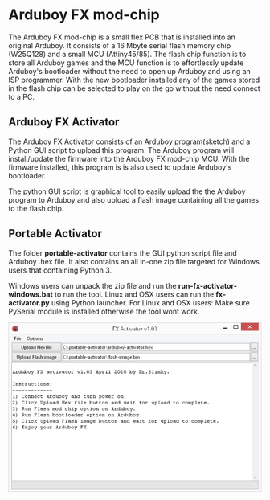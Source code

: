 # Arduboy FX mod-chip

The Arduboy FX mod-chip is a small flex PCB that is installed into an original Arduboy.
It consists of a 16 Mbyte serial flash memory chip (W25Q128) and a small MCU (Attiny45/85).
The flash chip function is to store all Arduboy games and the MCU function is to effortlessly
update Arduboy's bootloader without the need to open up Arduboy and using an ISP programmer.
With the new bootloader installed any of the games stored in the flash chip can be selected to
play on the go without the need connect to a PC.

## Arduboy FX Activator

The Arduboy FX Activator consists of an Arduboy program(sketch) and a Python GUI script to 
upload this program. The Arduboy program will install/update the firmware into the Arduboy FX
mod-chip MCU. With the firmware installed, this program is is also used to update Arduboy's 
bootloader.

The python GUI script is graphical tool to easily upload the the Arduboy program to Arduboy
and also upload a flash image containing all the games to the flash chip. 

## Portable Activator

The folder **portable-activator** contains the GUI python script file and Arduboy .hex file.
It also contains an all in-one zip file targeted for Windows users that containing Python 3.

Windows users can unpack the zip file and run the **run-fx-activator-windows.bat** to run the tool.
Linux and OSX users can run the **fx-activator.py** using Python launcher.
For Linux and OSX users: Make sure PySerial module is installed otherwise the tool wont work.

![screenshot](https://github.com/MrBlinky/Arduboy-FX-mod-chip/raw/master/portable-activator/screenshot-running.png)
